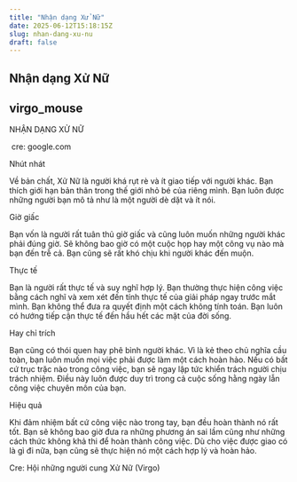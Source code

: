 ```yaml
---
title: "Nhận dạng Xử Nữ"
date: 2025-06-12T15:18:15Z
slug: nhan-dang-xu-nu
draft: false
---
```


## Nhận dạng Xử Nữ

## virgo_mouse

NHẬN DẠNG XỬ NỮ​ 
 
​ 
cre: google.com​ ​ 
 
 
Nhút nhát
 
Về bản chất, Xử Nữ là người khá rụt rè và ít giao tiếp với người khác. Bạn thích giới hạn bản thân trong thế giới nhỏ bé của riêng mình. Bạn luôn được những người bạn mô tả như là một người dè dặt và ít nói.
 
Giờ giấc
 
Bạn vốn là người rất tuân thủ giờ giấc và cũng luôn muốn những người khác phải đúng giờ. Sẽ không bao giờ có một cuộc họp hay một công vụ nào mà bạn đến trễ cả. Bạn cũng sẽ rất khó chịu khi người khác đến muộn.
 
Thực tế
 
Bạn là người rất thực tế và suy nghĩ hợp lý. Bạn thường thực hiện công việc bằng cách nghĩ và xem xét đến tính thực tế của giải pháp ngay trước mắt mình. Bạn không thể đưa ra quyết định một cách không tính toán. Bạn luôn có hướng tiếp cận thực tế đến hầu hết các mặt của đời sống.
 
Hay chỉ trích
 
Bạn cũng có thói quen hay phê bình người khác. Vì là kẻ theo chủ nghĩa cầu toàn, bạn luôn muốn mọi việc phải được làm một cách hoàn hảo. Nếu có bất cứ trục trặc nào trong công việc, bạn sẽ ngay lập tức khiển trách người chịu trách nhiệm. Điều này luôn được duy trì trong cả cuộc sống hằng ngày lẫn công việc chuyên môn của bạn.
 
Hiệu quả
 
Khi đảm nhiệm bất cứ công việc nào trong tay, bạn đều hoàn thành nó rất tốt. Bạn sẽ không bao giờ đưa ra những phương án sai lầm cũng như những cách thức không khả thi để hoàn thành công việc. Dù cho việc được giao có là gì đi nữa, bạn cũng sẽ thực hiện nó một cách hợp lý và hoàn hảo.
 
 

 
Cre: Hội những người cung Xử Nữ (Virgo)​